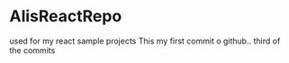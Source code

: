 # AlisReactRepo
used for my react sample projects
This my first commit o github..
third of the commits
